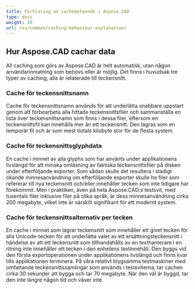 ```yaml
---
title: Förklaring av cachebeteende i Aspose.CAD
type: docs
weight: 20
url: /sv/common/caching-behaviour-explanation/
---
```



## **Hur Aspose.CAD cachar data**

All caching som görs av Aspose.CAD är helt automatisk, utan någon användarinmatning som behövs eller är möjlig. Det finns i huvudsak tre typer av caching, alla är relaterade till teckensnitt.

### **Cache för teckensnittsnamn**

Cache för teckensnittsnamn används för att underlätta snabbare uppstart genom att förbearbeta alla hittade teckensnittsfiler och sammanställa en lista över teckensnittsnamn som finns i dessa filer, eftersom en teckensnittsfil kan innehålla mer än ett teckensnitt. Den lagras som en temporär fil och är som mest tiotals kilobyte stor för de flesta system.

### **Cache för teckensnittsglyphdata**

En cache i minnet av alla glyphs som har använts under applikationens livslängd för att minska omläsning av faktiska teckensnittsfiler på disken under efterföljande exporter. Som sådan skulle det resultera i stadigt ökande minnesanvändning om efterföljande exporter skulle ha filer som refererar till nya teckensnitt och/eller innehåller tecken som inte tidigare har förekommit. Men i praktiken, även på hela 
Aspose.CAD:s testsvit, med tusentals filer inklusive filer på olika språk, är dess minnesanvändning cirka 200 megabyte, vilket inte är särskilt signifikant för ett modernt system.

### **Cache för teckensnittsalternativ per tecken**

En cache i minnet som lagrar teckensnitt som innehåller ett givet tecken för alla Unicode-tecken för att underlätta valet av ett ersättningsteckensnitt i händelse av att ett teckensnitt som tillhandahålls av en texthanterare i en ritning inte innehåller ett tecken i den enhetens textinnehåll. Den byggs vid den första exportoperationen under applikationens livslängd och finns kvar tills applikationen terminera. På våra relativt blygsamma testmaskiner med omfattande teckensnittssamlingar som används i testsviterna, tar cachen cirka 30 sekunder att bygga och tar 70 megabyte. När den väl är byggd, tar den inte längre någon tid och växer inte.
